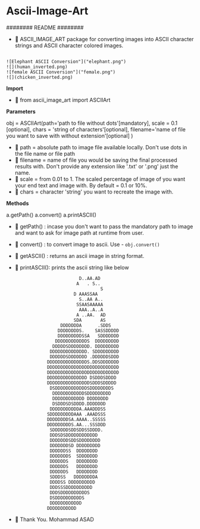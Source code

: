 
# Ascii-Image-Art

######## README ######## 
- 🌱 ASCII_IMAGE_ART package for converting images into ASCII character strings and ASCII character colored images.

```

![Elephant ASCII Conversion"]("elephant.png")
![](human_inverted.png)
![female ASCII Conversion"]("female.png")
![](chicken_inverted.png)

```

**Import**

- 🔗 from ascii_image_art import ASCIIArt


**Parameters**

obj = ASCIIArt(path='path to file without dots'[mandatory], scale = 0.1 [optional], chars = 'string of characters'[optional], filename='name of file you want to save with without extension'[optional] )
- 🔗 path = absolute path to image file available locally. Don't use dots in the file name or file path 
- 🔗 filename = name of file you would be saving the final processed results with. Don't provide any extension like '.txt' or '.png' just the name.
- 🔗 scale = from 0.01 to 1. The scaled percentage of image of you want your end text and image with. By default = 0.1 or 10%.
- 🔗 chars = character 'string' you want to recreate the image with.


**Methods**

a.getPath()
a.convert()
a.printASCII()
- 🔗 getPath() : incase you don't want to pass the mandatory path to image and want to ask for image path at runtime from user. 
- 🔗 convert() : to convert image to ascii. Use - `obj.convert()`
- 🔗 getASCII() : returns an ascii image in string format.
- 🔗 printASCII(): prints the ascii string like below



                                                                         
                                                                         
                              D..AA.AD                                   
                             A   . S..                                   
                                      S                                  
                            D AAASSAA                                    
                              S..AA A..                                  
                             SSAASAAAAA                                  
                              AAA..A..A                                  
                             A ..AA.  AD                                 
                            SDA       AS                                 
                       DDDDDDDA      .SDDS                               
                      DDDDDDDDS.    SASSDDDDD                            
                      DDDDDDDDDSSA   SDDDDDDD                            
                     DDDDDDDDDDDDS  DDDDDDDDD                            
                    DDDDDSDDDDDDDD. DDDDDDDDD                            
                   DDDDDDDDDDDDDD. SDDDDDDDDD                            
                   DDDDDDSDDDDDDD .DDDDDDSDDD                            
                  DDDDDDDDDDDDDDDS.DDSDDDDDDD                            
                  DDDDDDDDDDDDDDDDDDDDDDDDDDD                            
                  DDDDDDDDDDDDDDDDDDDDDDDDDDD                            
                  DDDDDDDDDDDDDDD DSDDDSDDDD                             
                  DDDDDDDDDDDDDDDDSDDDSDDDDD                             
                   DSDDDDDDDDDDDDSDDDDDDDDS                              
                    DDDDDDDDDDDDSDDDDDDDDD                               
                    DDDDDDDDDDDD DDDDDDDD                                
                    DSDDDSDSDDDD.DDDDDDD                                 
                   DDDDDDDDDDDA.AAADDDSS                                 
                  SDDDDDDDDDAAA .AAADSSS                                 
                  DDDDDDDDSA.AAAA..SSSSS                                 
                  DDDDDDDDDS.AA...SSSDDD                                 
                   SDDDDDDSDDSDDSSDDDD.                                  
                   DDDSDSDDDDDDDDDDDD                                    
                   DDDDDDDSDDSDDDDDDDD                                   
                   DDDDDDDSD DDDDDDDDD                                   
                   DDDDDDSS  DDDDDDDD                                    
                   DDDDDDDS  SDDDDDDD                                    
                   DDDDDDS   DDDDDDDD                                    
                   DDDDDDS   DDDDDDDD                                    
                   DDDDDDS   DDDDDDDD                                    
                   SDDDSS   DDDDDDDDA                                    
                   DDDDSS DDDDDDDDDD                                     
                   DDDSSSDDDDDDDDDD                                      
                   DDDSDDDDDDDDDDS                                       
                   DSDDDDDDDDDDS                                         
                   DDDDDDDDDDDD                                          
                  DDDDDDDDDDD                                            



- 💞️ Thank You. Mohammad ASAD



